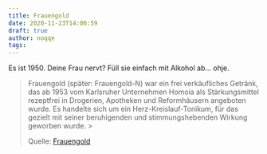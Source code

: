 ```yaml
---
title: Frauengold
date: 2020-11-23T14:00:59
draft: true
author: noqqe
tags:
---
```


Es ist 1950. Deine Frau nervt? Füll sie einfach mit Alkohol ab... ohje.

> Frauengold (später: Frauengold-N) war ein frei verkäufliches Getränk, das ab
> 1953 vom Karlsruher Unternehmen Homoia als Stärkungsmittel rezeptfrei in
> Drogerien, Apotheken und Reformhäusern angeboten wurde. Es handelte sich um
> ein Herz-Kreislauf-Tonikum, für das gezielt mit seiner beruhigenden und
> stimmungshebenden Wirkung geworben wurde. >
>
> Quelle: [Frauengold](https://de.wikipedia.org/wiki/Frauengold)
